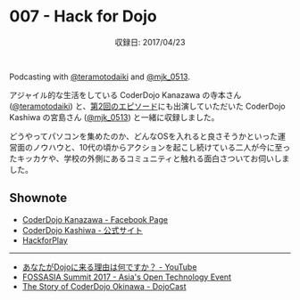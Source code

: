 # 007 - Hack for Dojo
<div style="text-align: center; padding-bottom: 30px;">収録日: 2017/04/23</div>

Podcasting with <a href="https://twitter.com/teramotodaiki">@teramotodaiki</a> and <a href="https://twitter.com/mjk_0513">@mjk_0513</a>.


アジャイル的な生活をしている CoderDojo Kanazawa の寺本さん ([@teramotodaiki](https://twitter.com/teramotodaiki)) と、[第2回のエピソード](/2)にも出演していただいた CoderDojo Kashiwa の宮島さん ([@mjk_0513](https://twitter.com/mjk_0513)) と一緒に収録しました。

どうやってパソコンを集めたのか、どんなOSを入れると良さそうかといった運営面のノウハウと、10代の頃からアクションを起こし続けている二人が今に至ったキッカケや、学校の外側にあるコミュニティと触れる面白さついてお伺いしました。


## Shownote

- [CoderDojo Kanazawa - Facebook Page](https://www.facebook.com/coderdojo.kanazawa/)
- [CoderDojo Kashiwa  - 公式サイト](http://www.coderdojo-kashiwa.com/)
- [HackforPlay](https://www.hackforplay.xyz/)

-----------

- [あなたがDojoに来る理由は何ですか？ - YouTube](https://www.youtube.com/watch?v=gLDue2xb1j8)
- [FOSSASIA Summit 2017 - Asia's Open Technology Event](https://2017.fossasia.org/)
- [The Story of CoderDojo Okinawa - DojoCast](/3)

